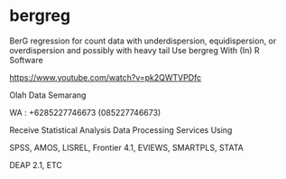 # bergreg
BerG regression for count data with underdispersion, equidispersion, or overdispersion and possibly with heavy tail Use bergreg With (In) R Software

https://www.youtube.com/watch?v=pk2QWTVPDfc

Olah Data Semarang

WA : +6285227746673 (085227746673)

Receive Statistical Analysis Data Processing Services Using

SPSS, AMOS, LISREL, Frontier 4.1, EVIEWS, SMARTPLS, STATA

DEAP 2.1, ETC
